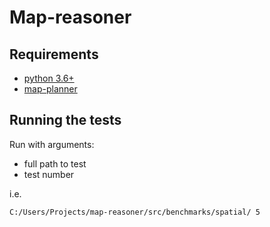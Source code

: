 # Map-reasoner

## Requirements

* [python 3.6+](https://www.python.org/)
* [map-planner](https://github.com/cog-isa/map-planner/tree/multiMAP)

## Running the tests
Run with arguments:
* full path to test
* test number

i.e.

```
C:/Users/Projects/map-reasoner/src/benchmarks/spatial/ 5
```
